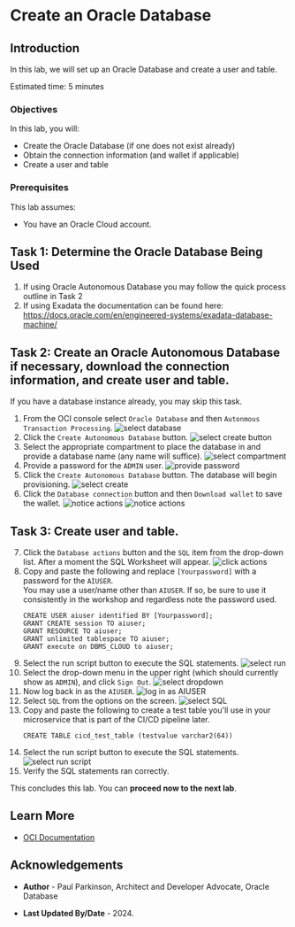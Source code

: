 # Create an Oracle Database

## Introduction

In this lab, we will set up an Oracle Database and create a user and table.

Estimated time: 5 minutes

### Objectives

In this lab, you will:

* Create the Oracle Database (if one does not exist already)
* Obtain the connection information (and wallet if applicable)
* Create a user and table

### Prerequisites

This lab assumes:

* You have an Oracle Cloud account.

## Task 1: Determine the Oracle Database Being Used

   1. If using Oracle Autonomous Database you may follow the quick process outline in Task 2
   2. If using Exadata the documentation can be found here: https://docs.oracle.com/en/engineered-systems/exadata-database-machine/

## Task 2: Create an Oracle Autonomous Database if necessary, download the connection information, and create user and table.

   If you have a database instance already, you may skip this task.

   1. From the OCI console select `Oracle Database` and then `Autonmous Transaction Processing`.
      ![select database](./images/databasesetup1.png " ")
   2. Click the `Create Autonomous Database` button.
      ![select create button](./images/databasesetup2.png " ")
   3. Select the appropriate compartment to place the database in and provide a database name (any name will suffice).
      ![select compartment](./images/databasesetup4.png " ")
   4. Provide a password for the `ADMIN` user.
      ![provide password](./images/databasesetup5.png " ")
   5. Click the `Create Autonomous Database` button. The database will begin provisioning.
      ![select create](./images/databasesetup6.png " " )
   6. Click the `Database connection` button and then `Download wallet` to save the wallet.
      ![notice actions](./images/databaseconnectionbutton.png " ")
      ![notice actions](./images/downloadwallet.png " ")

## Task 3: Create user and table.

   7. Click the `Database actions` button and the `SQL` item from the drop-down list. After a moment the SQL Worksheet will appear.
      ![click actions](./images/databasesetup9.png " ")
   8. Copy and paste the following and replace `[Yourpassword]` with a password for the `AIUSER`.  
      You may use a user/name other than `AIUSER`. If so, be sure to use it consistently in the workshop and regardless note the password used.
      ```<copy>
      CREATE USER aiuser identified BY [Yourpassword];
      GRANT CREATE session TO aiuser;
      GRANT RESOURCE TO aiuser;
      GRANT unlimited tablespace TO aiuser;
      GRANT execute on DBMS_CLOUD to aiuser;
      ```
   9. Select the run script button to execute the SQL statements.
      ![select run](./images/runscriptbutton.png " ")
   7. Select the drop-down menu in the upper right (which should currently show as `ADMIN`), and click `Sign Out`.
      ![select dropdown](./images/databaseinit6.png " ")
   8. Now log back in as the `AIUSER`.
      ![log in as AIUSER](./images/databaseinit7.png " ")
   9. Select `SQL` from the options on the screen.
      ![select SQL](./images/databaseinit8.png " ")
   10. Copy and paste the following to create a test table you'll use in your microservice that is part of the CI/CD pipeline later.
       ```<copy>
       CREATE TABLE cicd_test_table (testvalue varchar2(64))
       ```
   11. Select the run script button to execute the SQL statements.
      ![select run script](./images/runscriptbutton.png " ")
   13. Verify the SQL statements ran correctly. 

This concludes this lab. You can **proceed now to the next lab**.
   
## Learn More

* [OCI Documentation](https://docs.oracle.com/en-us/iaas/Content/home.htm)
 
## Acknowledgements

* **Author** - Paul Parkinson, Architect and Developer Advocate, Oracle Database

* **Last Updated By/Date** - 2024.